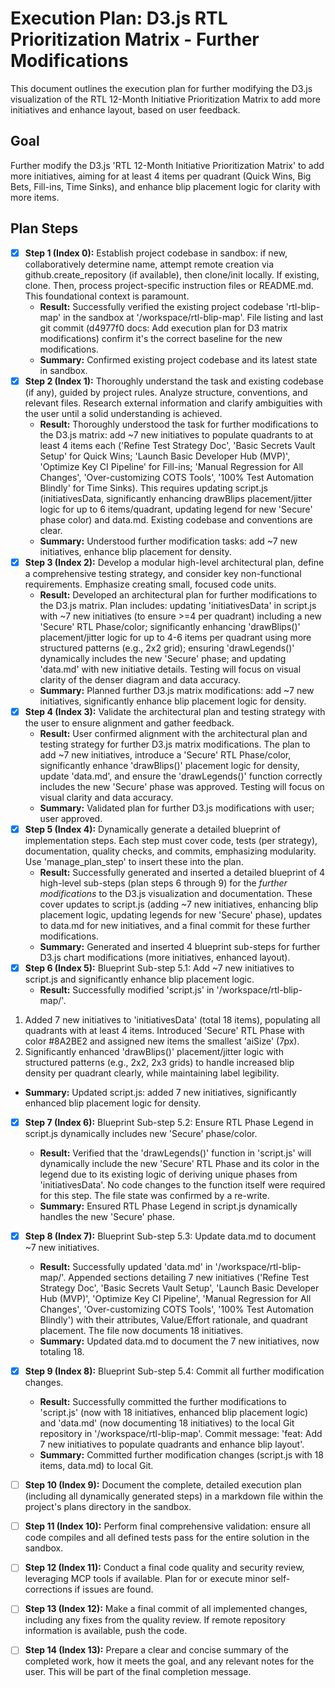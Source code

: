 # Execution Plan: D3.js RTL Prioritization Matrix - Further Modifications

This document outlines the execution plan for further modifying the D3.js visualization of the RTL 12-Month Initiative Prioritization Matrix to add more initiatives and enhance layout, based on user feedback.

## Goal
Further modify the D3.js 'RTL 12-Month Initiative Prioritization Matrix' to add more initiatives, aiming for at least 4 items per quadrant (Quick Wins, Big Bets, Fill-ins, Time Sinks), and enhance blip placement logic for clarity with more items.

## Plan Steps

- [x] **Step 1 (Index 0):** Establish project codebase in sandbox: if new, collaboratively determine name, attempt remote creation via github.create_repository (if available), then clone/init locally. If existing, clone. Then, process project-specific instruction files or README.md. This foundational context is paramount.
  *   **Result:** Successfully verified the existing project codebase 'rtl-blip-map' in the sandbox at '/workspace/rtl-blip-map'. File listing and last git commit (d4977f0 docs: Add execution plan for D3 matrix modifications) confirm it's the correct baseline for the new modifications.
  *   **Summary:** Confirmed existing project codebase and its latest state in sandbox.
- [x] **Step 2 (Index 1):** Thoroughly understand the task and existing codebase (if any), guided by project rules. Analyze structure, conventions, and relevant files. Research external information and clarify ambiguities with the user until a solid understanding is achieved.
  *   **Result:** Thoroughly understood the task for further modifications to the D3.js matrix: add ~7 new initiatives to populate quadrants to at least 4 items each ('Refine Test Strategy Doc', 'Basic Secrets Vault Setup' for Quick Wins; 'Launch Basic Developer Hub (MVP)', 'Optimize Key CI Pipeline' for Fill-ins; 'Manual Regression for All Changes', 'Over-customizing COTS Tools', '100% Test Automation Blindly' for Time Sinks). This requires updating script.js (initiativesData, significantly enhancing drawBlips placement/jitter logic for up to 6 items/quadrant, updating legend for new 'Secure' phase color) and data.md. Existing codebase and conventions are clear.
  *   **Summary:** Understood further modification tasks: add ~7 new initiatives, enhance blip placement for density.
- [x] **Step 3 (Index 2):** Develop a modular high-level architectural plan, define a comprehensive testing strategy, and consider key non-functional requirements. Emphasize creating small, focused code units.
  *   **Result:** Developed an architectural plan for further modifications to the D3.js matrix. Plan includes: updating 'initiativesData' in script.js with ~7 new initiatives (to ensure >=4 per quadrant) including a new 'Secure' RTL Phase/color; significantly enhancing 'drawBlips()' placement/jitter logic for up to 4-6 items per quadrant using more structured patterns (e.g., 2x2 grid); ensuring 'drawLegends()' dynamically includes the new 'Secure' phase; and updating 'data.md' with new initiative details. Testing will focus on visual clarity of the denser diagram and data accuracy.
  *   **Summary:** Planned further D3.js matrix modifications: add ~7 new initiatives, significantly enhance blip placement logic for density.
- [x] **Step 4 (Index 3):** Validate the architectural plan and testing strategy with the user to ensure alignment and gather feedback.
  *   **Result:** User confirmed alignment with the architectural plan and testing strategy for further D3.js matrix modifications. The plan to add ~7 new initiatives, introduce a 'Secure' RTL Phase/color, significantly enhance 'drawBlips()' placement logic for density, update 'data.md', and ensure the 'drawLegends()' function correctly includes the new 'Secure' phase was approved. Testing will focus on visual clarity and data accuracy.
  *   **Summary:** Validated plan for further D3.js modifications with user; user approved.
- [x] **Step 5 (Index 4):** Dynamically generate a detailed blueprint of implementation steps. Each step must cover code, tests (per strategy), documentation, quality checks, and commits, emphasizing modularity. Use 'manage_plan_step' to insert these into the plan.
  *   **Result:** Successfully generated and inserted a detailed blueprint of 4 high-level sub-steps (plan steps 6 through 9) for the *further modifications* to the D3.js visualization and documentation. These cover updates to script.js (adding ~7 new initiatives, enhancing blip placement logic, updating legends for new 'Secure' phase), updates to data.md for new initiatives, and a final commit for these further modifications.
  *   **Summary:** Generated and inserted 4 blueprint sub-steps for further D3.js chart modifications (more initiatives, enhanced layout).
- [x] **Step 6 (Index 5):** Blueprint Sub-step 5.1: Add ~7 new initiatives to script.js and significantly enhance blip placement logic.
  *   **Result:** Successfully modified 'script.js' in '/workspace/rtl-blip-map/'. 
1. Added 7 new initiatives to 'initiativesData' (total 18 items), populating all quadrants with at least 4 items. Introduced 'Secure' RTL Phase with color #8A2BE2 and assigned new items the smallest 'aiSize' (7px).
2. Significantly enhanced 'drawBlips()' placement/jitter logic with structured patterns (e.g., 2x2, 2x3 grids) to handle increased blip density per quadrant clearly, while maintaining label legibility.
  *   **Summary:** Updated script.js: added 7 new initiatives, significantly enhanced blip placement logic for density.
- [x] **Step 7 (Index 6):** Blueprint Sub-step 5.2: Ensure RTL Phase Legend in script.js dynamically includes new 'Secure' phase/color.
  *   **Result:** Verified that the 'drawLegends()' function in 'script.js' will dynamically include the new 'Secure' RTL Phase and its color in the legend due to its existing logic of deriving unique phases from 'initiativesData'. No code changes to the function itself were required for this step. The file state was confirmed by a re-write.
  *   **Summary:** Ensured RTL Phase Legend in script.js dynamically handles the new 'Secure' phase.
- [x] **Step 8 (Index 7):** Blueprint Sub-step 5.3: Update data.md to document ~7 new initiatives.
  *   **Result:** Successfully updated 'data.md' in '/workspace/rtl-blip-map/'. Appended sections detailing 7 new initiatives ('Refine Test Strategy Doc', 'Basic Secrets Vault Setup', 'Launch Basic Developer Hub (MVP)', 'Optimize Key CI Pipeline', 'Manual Regression for All Changes', 'Over-customizing COTS Tools', '100% Test Automation Blindly') with their attributes, Value/Effort rationale, and quadrant placement. The file now documents 18 initiatives.
  *   **Summary:** Updated data.md to document the 7 new initiatives, now totaling 18.
- [x] **Step 9 (Index 8):** Blueprint Sub-step 5.4: Commit all further modification changes.
  *   **Result:** Successfully committed the further modifications to 'script.js' (now with 18 initiatives, enhanced blip placement logic) and 'data.md' (now documenting 18 initiatives) to the local Git repository in '/workspace/rtl-blip-map'. Commit message: 'feat: Add 7 new initiatives to populate quadrants and enhance blip layout'.
  *   **Summary:** Committed further modification changes (script.js with 18 items, data.md) to local Git.

- [ ] **Step 10 (Index 9):** Document the complete, detailed execution plan (including all dynamically generated steps) in a markdown file within the project's plans directory in the sandbox.
- [ ] **Step 11 (Index 10):** Perform final comprehensive validation: ensure all code compiles and all defined tests pass for the entire solution in the sandbox.
- [ ] **Step 12 (Index 11):** Conduct a final code quality and security review, leveraging MCP tools if available. Plan for or execute minor self-corrections if issues are found.
- [ ] **Step 13 (Index 12):** Make a final commit of all implemented changes, including any fixes from the quality review. If remote repository information is available, push the code.
- [ ] **Step 14 (Index 13):** Prepare a clear and concise summary of the completed work, how it meets the goal, and any relevant notes for the user. This will be part of the final completion message.
